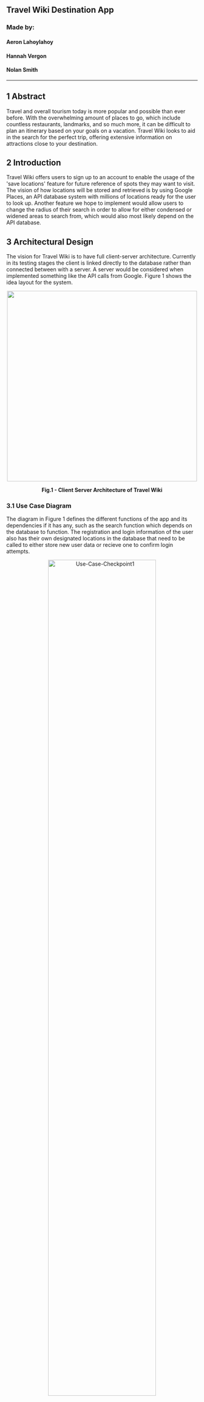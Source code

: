 ## Travel Wiki Destination App

### Made by:

#### Aeron Lahoylahoy

#### Hannah Vergon

#### Nolan Smith

___

## 1 Abstract

Travel and overall tourism today is more popular and possible than ever before. With the overwhelming amount of places to go, which include countless restaurants, landmarks, and so much more, it can be difficult to plan an itinerary based on your goals on a vacation. Travel Wiki looks to aid in the search for the perfect trip, offering extensive information on attractions close to your destination.

## 2 Introduction

Travel Wiki offers users to sign up to an account to enable the usage of the 'save locations' feature for future reference of spots they may want to visit. The vision of how locations will be stored and retrieved is by using Google Places, an API database system with millions of locations ready for the user to look up. Another feature we hope to implement would allow users to change the radius of their search in order to allow for either condensed or widened areas to search from, which would also most likely depend on the API database.

## 3 Architectural Design

The vision for Travel Wiki is to have full client-server architecture. Currently in its testing stages the client is linked directly to the database rather than connected between with a server. A server would be considered when implemented something like the API calls from Google. Figure 1 shows the idea layout for the system.

<p align="center">
  <img src="https://static.packt-cdn.com/products/9781785883149/graphics/B05065_04_01.jpg" width="500" />
  <figcaption align = "center"><b>Fig.1 - Client Server Architecture of Travel Wiki</b></figcaption>
</p>

### 3.1 Use Case Diagram

The diagram in Figure 1 defines the different functions of the app and its dependencies if it has any, such as the search function which depends on the database to function. The registration and login information of the user also has their own designated locations in the database that need to be called to either store new user data or recieve one to confirm login attempts.

<p align="center">
<img src="https://i.ibb.co/mzSGdqd/Use-Case-Checkpoint1.png" alt="Use-Case-Checkpoint1"
style="width:75%">
<figcaption align = "center"><b>Fig.2 - Use Case Diagram</b></figcaption>
</p>

### 3.2 Class Diagram

Figure 2 displays the class diagram, and how each class interacts with one another. The most common state for the app is Home where most of the other classes can be accessed from.

<p align="center">
<img src="https://i.ibb.co/WHtbqL4/Class-Diagram-Checkpoint1.png" alt="Class-Diagram-Checkpoint1"
style="width:65%">
<figcaption align = "center"><b>Fig.3 - Class Diagram</b></figcaption>
</p>

### 3.3 Sequence & Communication Diagram

Figure 3 shows the sequnce and communication diagrams for the app. It walks through the chronilogical order of the login/signup process, search process, initial home screen state, and how locations are saved to the user account.

<p align="center">
<img src="https://i.ibb.co/X7PPF10/Sequence-Diagram-Checkpoint1.png" alt="Sequence-Diagram-Checkpoint1" style="width:45%">
<img src="https://i.ibb.co/0jQz42y/Communication-Diagram.png"  width="700" />
<figcaption align = "center"><b>Fig.4 - (a) Sequence Diagram (b) Communication Diagram</b></figcaption>
</p>

## 4 User Guide/Implementation

### 4.1 Client Side

#### 4.1.1 Creation of Account and Login

Once the Travel Wiki application is installed and opened, the user will be promted to either sign in or create an account. For a first time user, an account will have to be made in order to access the app. Once an account is created, the user must input their username and password, then select login in order to gain access to the home page.

<p align="center">
  <img src="https://i.ibb.co/q7FFrv9/Signup-Page.png" width="400" />
  <img src="https://i.ibb.co/cFb3QVD/Login-Page.png" width="400" /> 
  <figcaption align = "center"><b>Fig.5 - (a) Signup Page (b) Login Page</b></figcaption>
</p>

#### 4.1.2 Home Page

Once one the home page, the user has multiple options to explore. Interacting with the search bar, a location can be input which will lead to the location's dedicated page. Another option is to select the menu button, where the users account information and saved locations can be found. There is also listed the option to sign out or return to the home page here. The sign out button will return the user to the login page while the home button is useful for when users are on a different page and are looking to return.

<p align="center">
  <img src="https://i.ibb.co/xX5PtkW/HomePage.png" width="400" />
  <img src="https://i.ibb.co/JtJvHZ3/Menu-Drawer.png"  width="400" />
  <figcaption align = "center"><b>Fig.6 - (a) Home Page (b) Home Page Menu Drawer</b></figcaption>
</p>

#### 4.1.3 Locations Page

When a user enters a location, the page generates with a picture of the location occupying the top third of the screen, and a list of five cities in that location in the bottom two thirds. Clicking on any of the five cities will route the user to that cities page, which lists the most known locations as well as a list of restaurants and attractions. Either the back button in the upper left can be used to return to the most previous page or the menu can be interacted with in the uppper right to return to whichever desired page.

<p align="center">
  <img src="https://i.ibb.co/g7mSPPV/Location-Page.png" width="400" />
  <img src="https://i.ibb.co/GMwTkG7/CityPage.png"  width="400" />
  <figcaption align = "center"><b>Fig.7 - (a) Location Page (b) City Page</b></figcaption>
</p>

#### 4.1.4 Save Locations Page

When a user wants to save the name of a location after viewing its attributes, a "thumbs-up" icon at the top of the screen can be pressed to store this data in the user's account. This saved location can then be viewed from the saved page accessed with the tab side bar. This page utilizes a back button and a tab bar for re-routing. This feature was not yet finished at the time of the demo recording and with more time a better appearance and overall functionality would be achieved.

<p align="center">

  <img src="https://github.com/lahoylaa/Tavel-App/assets/144182821/eb836713-13a2-47cb-960b-689af42b61fc" width="400" />

  <img src="https://github.com/lahoylaa/Tavel-App/assets/144182821/e9be1b28-daf9-4a1d-b533-a32d2b2ff16b" width="400" />

  <figcaption align = "center"><b>Fig.8 - (a) Thumbs-up Icon (b) Saved Page</b></figcaption>
</p>

## 5 Risk Analysis and Retrospective

One of the main issues we dealt with near the beginning of the project was our decision to use the Google Locations API to obtain more data for location searches. Soon after we realized the cost of time and money to implement the function would simply not be worth it, so we decided to scrap the idea and instead work with a database that instead had a few manual entries in order to test the app effectively and confirm it was operational. One risk we took that paid off was our decision to make the app account based. Users are able to login and save locations under their own account, which is a feature we're very proud of. Given more time, we believe the API could have been implemented successfully with the program we have now, in addition to being able to make the UI appear more fitting as in it's current state some pages appear bland.

## 6 Conclusion

In summary, the goal for the idea of Travel Wiki has been accomplished. It allows users to search locations and find destinations that will create enjoyable experiences in that city. Although the vision of using the Google API to fully harness an expansive database wasn't fully realized due to constraints, we believe our vision was met and improvements can be made so the app could become even higher quality.

## 7 Links

Demo Video: https://youtu.be/2ySG6NPgZXE<br />
JIRA: https://cis350travelapp.atlassian.net/jira/software/projects/SCRUM/boards/1
